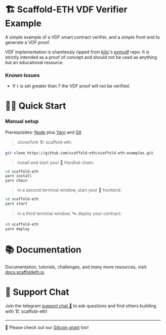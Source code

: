 # 🏗 Scaffold-ETH VDF Verifier Example

A simple example of a VDF smart contract verifier, and a simple front end to generate a VDF proof.

VDF implementation is shamlessly ripped from [kilic](https://github.com/kilic)'s [evmvdf](https://github.com/kilic/evmvdf) repo. It is strictly intended as a proof of concept and should not be used as anything but an educational resource.

### Known Issues

- If `t` is set greater than 7 the VDF proof will not be verified.

# 🏄‍♂️ Quick Start

### Manual setup

Prerequisites: [Node](https://nodejs.org/en/download/) plus [Yarn](https://classic.yarnpkg.com/en/docs/install/) and [Git](https://git-scm.com/downloads)

> clone/fork 🏗 scaffold-eth:

```bash
git clone https://github.com/scaffold-eth/scaffold-eth-examples.git
```

> install and start your 👷‍ Hardhat chain:

```bash
cd scaffold-eth
yarn install
yarn chain
```

> in a second terminal window, start your 📱 frontend:

```bash
cd scaffold-eth
yarn start
```

> in a third terminal window, 🛰 deploy your contract:

```bash
cd scaffold-eth
yarn deploy
```

# 📚 Documentation

Documentation, tutorials, challenges, and many more resources, visit: [docs.scaffoldeth.io](https://docs.scaffoldeth.io)


# 💬 Support Chat

Join the telegram [support chat 💬](https://t.me/joinchat/KByvmRe5wkR-8F_zz6AjpA) to ask questions and find others building with 🏗 scaffold-eth!

---

🙏 Please check out our [Gitcoin grant](https://gitcoin.co/grants/2851/scaffold-eth) too!
